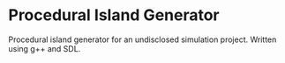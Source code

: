 
Procedural Island Generator
======

Procedural island generator for an undisclosed simulation project. Written using g++ and SDL.
